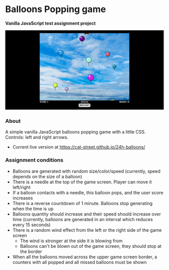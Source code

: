# Balloons Popping game
**Vanilla JavaScript test assignment project**

![Game Preview](./24h-balloons-gh.png)

### About

A simple vanilla JavaScript balloons popping game with a little CSS. Controls: left and right arrows.
* Current live version at https://cat-street.github.io/24h-balloons/

### Assignment conditions
* Balloons are generated with random size/color/speed (currently, speed depends on the size of a balloon)
* There is a needle at the top of the game screen. Player can move it left/right
* If a balloon contacts with a needle, this balloon pops, and the user score increases
* There is a reverse countdown of 1 minute. Balloons stop generating when the time is up
* Balloons quantity should increase and their speed should increase over time (currently, balloons are generated in an interval which reduces every 15 seconds)
* There is a random wind effect from the left or the right side of the game screen
    * The wind is stronger at the side it is blowing from
    * Balloons can't be blown out of the game screen, they should stop at the border
* When all the balloons moved across the upper game screen border, a counters with all popped and all missed balloons must be shown
